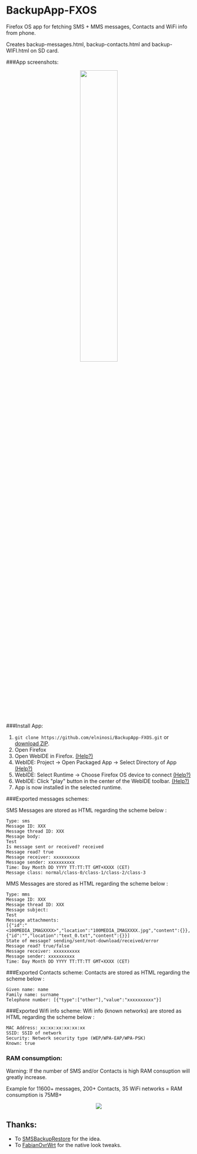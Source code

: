# BackupApp-FXOS

Firefox OS app for fetching SMS + MMS messages, Contacts and WiFi info from phone.

Creates backup-messages.html, backup-contacts.html and backup-WIFI.html on SD card.

###App screenshots:
<p align="center">
  <img src="https://cloud.githubusercontent.com/assets/11082452/10456233/820528f0-71c0-11e5-81f8-85ae75567839.jpg" width="45%" height="45%" />
</p>

###Install App:
1. ``` git clone https://github.com/elninosi/BackupApp-FXOS.git ```
or [download ZIP](https://github.com/elninosi/BackupApp-FXOS/archive/master.zip).
2. Open Firefox
3. Open WebIDE in Firefox. [(Help?)](https://developer.mozilla.org/en-US/docs/Tools/WebIDE/Opening_WebIDE)
4. WebIDE: Project -> Open Packaged App -> Select Directory of App [(Help?)](https://developer.mozilla.org/en-US/docs/Tools/WebIDE/Creating_and_editing_apps)
5. WebIDE: Select Runtime -> Choose Firefox OS device to connect [(Help?)](https://developer.mozilla.org/en-US/docs/Tools/WebIDE/The_runtime_menu)
6. WebIDE: Click "play" button in the center of the WebIDE toolbar. [(Help?)](https://developer.mozilla.org/en-US/docs/Tools/WebIDE/Running_and_debugging_apps)
7. App is now installed in the selected runtime.

###Exported messages schemes:

SMS Messages are stored as HTML regarding the scheme below :
<message>

```
Type: sms
Message ID: XXX
Message thread ID: XXX
Message body:
Test
Is message sent or received? received
Message read? true
Message receiver: xxxxxxxxxx
Message sender: xxxxxxxxxx
Time: Day Month DD YYYY TT:TT:TT GMT+XXXX (CET)
Message class: normal/class-0/class-1/class-2/class-3

```
</message>

MMS Messages are stored as HTML regarding the scheme below :
<message>

```
Type: mms
Message ID: XXX
Message thread ID: XXX
Message subject:
Test
Message attachments: 
[{"id":"<100MEDIA_IMAGXXXX>","location":"100MEDIA_IMAGXXXX.jpg","content":{}},{"id":"","location":"text_0.txt","content":{}}]
State of message? sending/sent/not-download/received/error
Message read? true/false
Message receiver: xxxxxxxxxx
Message sender: xxxxxxxxxx
Time: Day Month DD YYYY TT:TT:TT GMT+XXXX (CET)

```
</message>

###Exported Contacts scheme:
Contacts are stored as HTML regarding the scheme below :
<message>

```
Given name: name
Family name: surname
Telephone number: [{"type":["other"],"value":"xxxxxxxxxx"}]

```
</message>

</message>
###Exported Wifi info scheme:
Wifi info (known networks) are stored as HTML regarding the scheme below :
<message>

```
MAC Address: xx:xx:xx:xx:xx:xx
SSID: SSID of network
Security: Network security type (WEP/WPA-EAP/WPA-PSK)
Known: true

```

### RAM consumption:
Warning: If the number of SMS and/or Contacts is high RAM consuption will greatly increase.

Example for 11600+ messages, 200+ Contacts, 35 WiFi networks = RAM consumption is 75MB+
<p align="center">
  <img src="https://cloud.githubusercontent.com/assets/11082452/9956713/2f118662-5dfb-11e5-9922-1d591fa7dce9.gif" />
</p>


## Thanks:
* To [SMSBackupRestore](https://github.com/frayar/SMSBackupRestore/) for the idea.
* To [FabianOvrWrt](https://github.com/FabianOvrWrt) for the native look tweaks.
